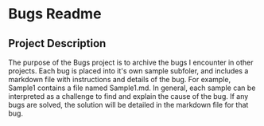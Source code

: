 # Bugs Readme
## Project Description
The purpose of the Bugs project is to archive the bugs I encounter in other projects.
Each bug is placed into it's own sample subfoler, and includes a markdown file with instructions and details of the bug.
For example, Sample1 contains a file named Sample1.md.
In general, each sample can be interpreted as a challenge to find and explain the cause of the bug.
If any bugs are solved, the solution will be detailed in the markdown file for that bug.
